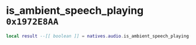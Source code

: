 # is_ambient_speech_playing `0x1972E8AA`

```lua
local result --[[ boolean ]] = natives.audio.is_ambient_speech_playing(_unk0 --[[ number ]])
```